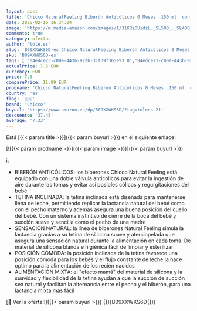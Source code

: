 ```yaml
---
layout: post
title: 'Chicco NaturalFeeling Biberón Anticólicos 0 Meses  150 ml  con Tetina Inclinada de Silicona Suave y Doble Válvula Anti Cólicos  Alimentación Natural y Lactancia Mixta  Rosa'
date: 2025-02-16 16:34:04
image: 'https://m.media-amazon.com/images/I/31KRzOUidzL._SL500_._SL400_.jpg'
comments: true
category: ofertas
author: 'tole.es'
slug: 'B09XXWKS6D-es Chicco NaturalFeeling Biberón Anticólicos 0 Meses 150 ml...'
sku: 'B09XXWKS6D-es'
tags: [ '04edce23-c00e-443b-922b-3cf39f365e93_0','04edce23-c00e-443b-922b-3cf39f365e93_6601','Arborist Merchandising Root','Bebé','Biberones','Biberones y accesorios','Chicco | Alimentos','Lactancia y alimentación','Self Service','Special Features Stores','biberón','chicco','lactancia','🇪🇸', ]
actualPrice: 7.5 EUR
currency: EUR
price: 7.5
comparePrice: 11.99 EUR
prodname: 'Chicco NaturalFeeling Biberón Anticólicos 0 Meses  150 ml  con Tetina Inclinada de Silicona Suave y Doble Válvula Anti Cólicos  Alimentación Natural y Lactancia Mixta  Rosa'
country: 'es'
flag: '🇪🇸'
brand: 'Chicco'
buyurl: 'https://www.amazon.es/dp/B09XXWKS6D/?tag=tolees-21'
descuento: '37.45'
average: '7.33'
---
```


Está [{{< param title >}}]({{< param buyurl >}}) en el siguiente enlace!

[![{{< param prodname >}}]({{< param image >}})]({{< param buyurl >}})

ℹ️:

- BIBERÓN ANTICÓLICOS: los biberones Chicco Natural Feeling está equipado con una doble válvula anticólicos para evitar la ingestión de aire durante las tomas y evitar así posibles cólicos y regurgitaciones del bebé
- TETINA INCLINADA: la tetina inclinada está diseñada para mantenerse llena de leche, permitiendo replicar la lactancia natural del bebé como con el pecho materno y además asegura una buena posición del cuello del bebé. Con un sistema instintivo de cierre de la boca del bebé y succión suave y sencilla como el pecho de una madre
- SENSACIÓN NATURAL: la línea de biberones Natural Feeling simula la lactancia gracias a su tetina de silicona suave y aterciopelada que asegura una sensación natural durante la alimentación en cada toma. De material de silicona blanda e higiénica fácil de limpiar y esterilizar
- POSICIÓN CÓMODA: la posición inclinada de la tetina favorece una posición cómoda para los bebés y el flujo constante de leche la hace optimo para la alimentación de los recién nacidos
- ALIMENTACIÓN MIXTA: el "efecto mamá" del material de silicona y la suavidad y flexibilidad de la tetina ayudan a que la succión de succión sea natural y facilitan la alternancia entre el pecho y el biberón, para una lactancia mixta más fácil

[🛒 Ver la oferta!!]({{< param buyurl >}})
{{<world>}}B09XXWKS6D{{</world>}}
